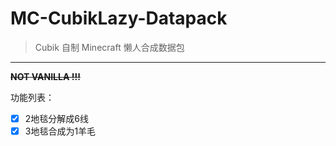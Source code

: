 # MC-CubikLazy-Datapack

> Cubik 自制 Minecraft 懒人合成数据包

------

~~**NOT VANILLA !!!**~~

功能列表：
- [X] 2地毯分解成6线
- [X] 3地毯合成为1羊毛
